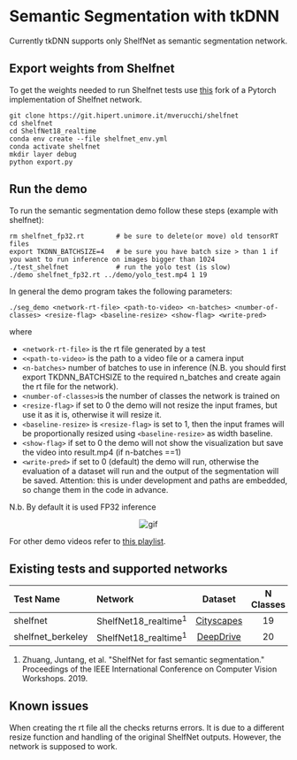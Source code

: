 # Semantic Segmentation with tkDNN

Currently tkDNN supports only ShelfNet as semantic segmentation network.

## Export weights from Shelfnet
To get the weights needed to run Shelfnet tests use [this](https://git.hipert.unimore.it/mverucchi/shelfnet) fork of a Pytorch implementation of Shelfnet network. 

```
git clone https://git.hipert.unimore.it/mverucchi/shelfnet
cd shelfnet 
cd ShelfNet18_realtime
conda env create --file shelfnet_env.yml
conda activate shelfnet
mkdir layer debug
python export.py
```


## Run the demo

To run the semantic segmentation demo follow these steps (example with shelfnet):
```
rm shelfnet_fp32.rt        # be sure to delete(or move) old tensorRT files
export TKDNN_BATCHSIZE=4   # be sure you have batch size > than 1 if you want to run inference on images bigger than 1024
./test_shelfnet            # run the yolo test (is slow)
./demo shelfnet_fp32.rt ../demo/yolo_test.mp4 1 19
```
In general the demo program takes the following parameters:
```
./seg_demo <network-rt-file> <path-to-video> <n-batches> <number-of-classes> <resize-flag> <baseline-resize> <show-flag> <write-pred>
```
where
*  ```<network-rt-file>``` is the rt file generated by a test
*  ```<<path-to-video>``` is the path to a video file or a camera input  
*  ```<n-batches>``` number of batches to use in inference (N.B. you should first export TKDNN_BATCHSIZE to the required n_batches and create again the rt file for the network).
*  ```<number-of-classes>```is the number of classes the network is trained on
*  ```<resize-flag>``` if set to 0 the demo will not resize the input frames, but use it as it is, otherwise it will resize it.
*  ```<baseline-resize>``` is ```<resize-flag>``` is set to 1, then the input frames will be proportionally resized using ```<baseline-resize>``` as width baseline.
*  ```<show-flag>``` if set to 0 the demo will not show the visualization but save the video into result.mp4 (if n-batches ==1)
*  ```<write-pred>``` if set to 0 (default) the demo will run, otherwise the evaluation of a dataset will run and the output of the segmentation will be saved. Attention: this is under development and paths are embedded, so change them in the code in advance.

N.b. By default it is used FP32 inference

<center>

![gif](output.gif "Results on yolo_test.mp4")  

</center>

For other demo videos refer to [this playlist](https://www.youtube.com/playlist?list=PLv0nEQYDD45y5EdSiywwCGPBmJVUzIWwe).


## Existing tests and supported networks

| Test Name         | Network                                       | Dataset                                                       | N Classes | Input size    | Weights                                                                   |
| :---------------- | :-------------------------------------------- | :-----------------------------------------------------------: | :-------: | :-----------: | :------------------------------------------------------------------------ |
| shelfnet              | ShelfNet18_realtime<sup>1</sup>                           | [Cityscapes](https://www.cityscapes-dataset.com/)                          | 19        | 1024x1024       | [weights](https://cloud.hipert.unimore.it/s/mEDZMRJaGCFWSJF/download)                                                                   |
| shelfnet_berkeley              | ShelfNet18_realtime<sup>1</sup>                           | [DeepDrive](https://bdd-data.berkeley.edu/)                          | 20        | 1024x1024       | [weights](https://cloud.hipert.unimore.it/s/m92e7QdD9gYMF7f/download)                                                                   |

1. Zhuang, Juntang, et al. "ShelfNet for fast semantic segmentation." Proceedings of the IEEE International Conference on Computer Vision Workshops. 2019.


## Known issues

When creating the rt file all the checks returns errors. It is due to a different resize function and handling of the original ShelfNet outputs.
However, the network is supposed to work. 
